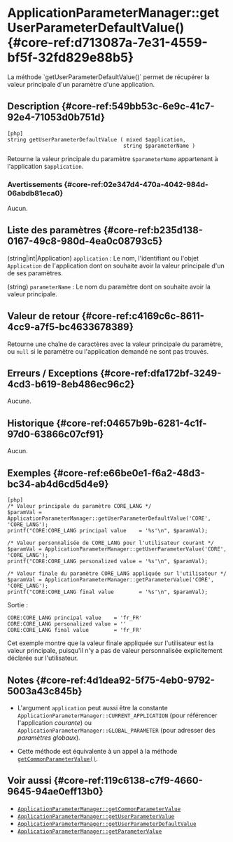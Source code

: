 # ApplicationParameterManager::getUserParameterDefaultValue() {#core-ref:d713087a-7e31-4559-bf5f-32fd829e88b5}

<div markdown="1" class="short-description">
La méthode `getUserParameterDefaultValue()` permet de récupérer la valeur
principale d'un paramètre d'une application.
</div>

## Description {#core-ref:549bb53c-6e9c-41c7-92e4-71053d0b751d}

    [php]
    string getUserParameterDefaultValue ( mixed $application,
                                         string $parameterName )

Retourne la valeur principale du paramètre `$parameterName` appartenant à
l'application `$application`.

### Avertissements {#core-ref:02e347d4-470a-4042-984d-06abdb81eca0}

Aucun.

## Liste des paramètres {#core-ref:b235d138-0167-49c8-980d-4ea0c08793c5}

(string|int|Application) `application`
:   Le nom, l'identifiant ou l'objet `Application` de l'application dont on
    souhaite avoir la valeur principale d'un de ses paramètres.

(string) `parameterName`
:   Le nom du paramètre dont on souhaite avoir la valeur principale.

## Valeur de retour {#core-ref:c4169c6c-8611-4cc9-a7f5-bc4633678389}

Retourne une chaîne de caractères avec la valeur principale du paramètre, ou
`null` si le paramètre ou l'application demandé ne sont pas trouvés.

## Erreurs / Exceptions {#core-ref:dfa172bf-3249-4cd3-b619-8eb486ec96c2}

Aucune.

## Historique {#core-ref:04657b9b-6281-4c1f-97d0-63866c07cf91}

Aucun.

## Exemples {#core-ref:e66be0e1-f6a2-48d3-bc34-ab4d6cd5d4e9}

    [php]
    /* Valeur principale du paramètre CORE_LANG */
    $paramVal = ApplicationParameterManager::getUserParameterDefaultValue('CORE', 'CORE_LANG');
    printf("CORE:CORE_LANG principal value    = '%s'\n", $paramVal);
    
    /* Valeur personnalisée de CORE_LANG pour l'utilisateur courant */
    $paramVal = ApplicationParameterManager::getUserParameterValue('CORE', 'CORE_LANG');
    printf("CORE:CORE_LANG personalized value = '%s'\n", $paramVal);
    
    /* Valeur finale du paramètre CORE_LANG appliquée sur l'utilisateur */
    $paramVal = ApplicationParameterManager::getParameterValue('CORE', 'CORE_LANG');
    printf("CORE:CORE_LANG final value        = '%s'\n", $paramVal);

Sortie :

    CORE:CORE_LANG principal value    = 'fr_FR'
    CORE:CORE_LANG personalized value = ''
    CORE:CORE_LANG final value        = 'fr_FR'

Cet exemple montre que la valeur finale appliquée sur l'utilisateur est la
valeur principale, puisqu'il n'y a pas de valeur personnalisée explicitement
déclarée sur l'utilisateur.

## Notes {#core-ref:4d1dea92-5f75-4eb0-9792-5003a43c845b}

*   L'argument `application` peut aussi être la constante
    `ApplicationParameterManager::CURRENT_APPLICATION` (pour référencer
    l'application *courante*) ou `ApplicationParameterManager::GLOBAL_PARAMETER`
    (pour adresser des *paramètres globaux*).

*   Cette méthode est équivalente à un appel à la méthode
[`getCommonParameterValue()`][getCommonParameterValue].

## Voir aussi {#core-ref:119c6138-c7f9-4660-9645-94ae0eff13b0}

- [`ApplicationParameterManager::getCommonParameterValue`][getCommonParameterValue]
- [`ApplicationParameterManager::getUserParameterValue`][getUserParameterValue]
- [`ApplicationParameterManager::getUserParameterDefaultValue`][getUserParameterDefaultValue]
- [`ApplicationParameterManager::getParameterValue`][getParameterValue]

<!-- links -->

[getCommonParameterValue]: #core-ref:2a259dc7-8fb2-4658-86c7-4375d97d941a
[getUserParameterValue]: #core-ref:ad6d5849-bcdd-43d8-904b-61b0e9fea056
[getUserParameterDefaultValue]: #core-ref:d713087a-7e31-4559-bf5f-32fd829e88b5
[getParameterValue]: #core-ref:c5050c0d-e0f1-4fc7-8619-f11a1686173c